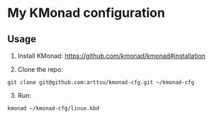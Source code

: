 # My KMonad configuration

## Usage

1. Install KMonad:
https://github.com/kmonad/kmonad#installation

2. Clone the repo:
```shell
git clone git@github.com:arttsu/kmonad-cfg.git ~/kmonad-cfg
```

3. Run:
```shell
kmonad ~/kmonad-cfg/linux.kbd
```
